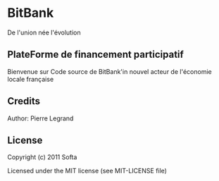 # BitBank

De l'union née l'évolution

## PlateForme de financement participatif

Bienvenue sur Code source de BitBank'in nouvel acteur de l'économie locale française


## Credits

Author: Pierre Legrand


## License

Copyright (c) 2011 Softa

Licensed under the MIT license (see MIT-LICENSE file)

